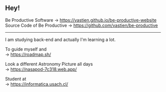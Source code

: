 ## Hey!

  Be Productive Software → https://vastien.github.io/be-productive-website                           
  Source Code of Be Productive → https://github.com/vastien/be-productive
   

___________________________________________________________________________________________________________________________________________________________

I am studying back-end and actually I'm learning a lot. 

To guide myself and                                                                                                                                                           
 → https://roadmap.sh/                                                                                                                                                          

Look a different Astronomy Picture all days                                                                                                                                                          
→ https://nasapod-7c318.web.app/         

Student at                                                                                                                                                           
→ https://informatica.usach.cl/ 
